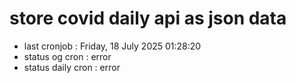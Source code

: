 # store covid daily api as json data

- last cronjob : Friday, 18 July 2025 01:28:20
- status og cron : error
- status daily cron : error
      
      